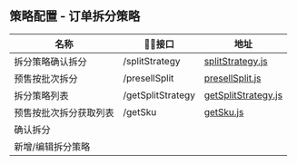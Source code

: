 ## 策略配置 - 订单拆分策略
名称                 |    接口                                    |  地址
------------------- |--------------------------------------------|----
拆分策略确认拆分      |/splitStrategy                             | [splitStrategy.js](./splitStrategy.js)
预售按批次拆分        |/presellSplit                               | [presellSplit.js](./presellSplit.js)
拆分策略列表          |/getSplitStrategy                          | [getSplitStrategy.js](./getSplitStrategy.js)
预售按批次拆分获取列表 |/getSku                                    | [getSku.js](./getSku.js)
确认拆分             |
新增/编辑拆分策略     |